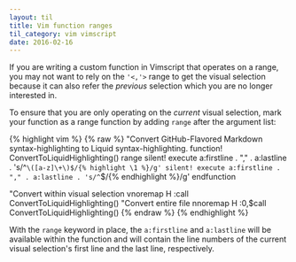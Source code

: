 ```yaml
---
layout: til
title: Vim function ranges
til_category: vim vimscript
date: 2016-02-16
---
```


If you are writing a custom function in Vimscript that operates on a range, 
you may not want to rely on the `'<,'>` range to get the visual selection
because it can also refer the *previous* selection which you are no longer
interested in.

To ensure that you are only operating on the *current* visual selection, mark
your function as a range function by adding `range` after the argument list:

{% highlight vim %}
{% raw %}
"Convert GitHub-Flavored Markdown syntax-highlighting to Liquid syntax-highlighting.
function! ConvertToLiquidHighlighting() range
  silent! execute a:firstline . "," . a:lastline . 's/^```\([a-z]\+\)$/{% highlight \1 %}/g'
  silent! execute a:firstline . "," . a:lastline . 's/^```$/{% endhighlight %}/g'
endfunction

"Convert within visual selection
vnoremap <leader>H :call ConvertToLiquidHighlighting()<cr>
"Convert entire file
nnoremap <leader>H  :0,$call ConvertToLiquidHighlighting()<cr>
{% endraw %}
{% endhighlight %}


With the `range` keyword in place, the `a:firstline` and `a:lastline` will be available within
the function and will contain the line numbers of
the current visual selection's first line and the last line, respectively.



